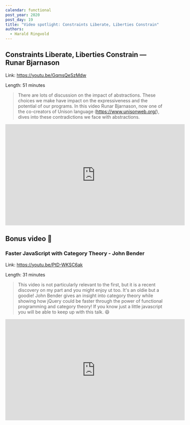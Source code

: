 ```yaml
---
calendar: functional
post_year: 2020
post_day: 19
title: "Video spotlight: Constraints Liberate, Liberties Constrain"
authors:
  - Harald Ringvold
---
```


## Constraints Liberate, Liberties Constrain — Runar Bjarnason

Link: https://youtu.be/GqmsQeSzMdw

Length: 51 minutes 

> There are lots of discussion on the impact of abstractions. These choices we make have impact on the expressiveness and the potential of our programs. In this video Runar Bjarnason, now one of the co-creators of Unison language (https://www.unisonweb.org/), dives into these contradictions we face with abstractions.

<iframe width="560" height="315" src="https://www.youtube-nocookie.com/embed/GqmsQeSzMdw" frameborder="0" allow="accelerometer; autoplay; clipboard-write; encrypted-media; gyroscope; picture-in-picture" allowfullscreen></iframe>



## Bonus video 🎉

### Faster JavaScript with Category Theory - John Bender

Link: https://youtu.be/PtD-WKSC6ak

Length: 31 minutes

> This video is not particularly relevant to the first, but it is a recent discovery on my part and you might enjoy ut too. It's an oldie but a goodie! John Bender gives an insight into category theory while showing how jQuery could be faster through the power of functional programming and category theory! If you know just a little javascript you will be able to keep up with this talk. 😄

<iframe width="560" height="315" src="https://www.youtube-nocookie.com/embed/PtD-WKSC6ak" frameborder="0" allow="accelerometer; autoplay; clipboard-write; encrypted-media; gyroscope; picture-in-picture" allowfullscreen></iframe>